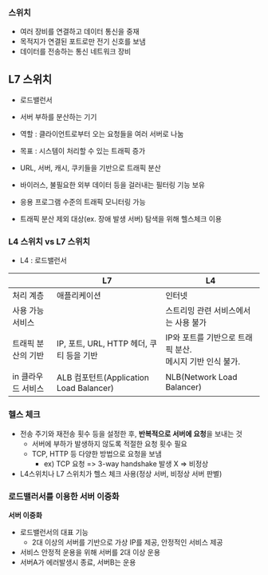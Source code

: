 ### 스위치
- 여러 장비를 연결하고 데이터 통신을 중재
- 목적지가 연결된 포트로만 전기 신호를 보냄
- 데이터를 전송하는 통신 네트워크 장비


## L7 스위치
- 로드밸런서
- 서버 부하를 분산하는 기기
- 역할 : 클라이언트로부터 오는 요청들을 여러 서버로 나눔
- 목표 : 시스템이 처리할 수 있는 트래픽 증가

- URL, 서버, 캐시, 쿠키들을 기반으로 트래픽 분산
- 바이러스, 불필요한 외부 데이터 등을 걸러내는 필터링 기능 보유
- 응용 프로그램 수준의 트래픽 모니터링 가능
- 트래픽 분산 제외 대상(ex. 장애 발생 서버) 탐색을 위해 헬스체크 이용

### L4 스위치 vs L7 스위치
- L4 : 로드밸런서

||L7|L4|
|--|--|--|
|처리 계층|애플리케이션|인터넷|
|사용 가능 서비스||스트리밍 관련 서비스에서는 사용 불가|
|트래픽 분산의 기반|IP, 포트, URL, HTTP 헤더, 쿠티 등을 기반|IP와 포트를 기반으로 트래픽 분산.<br/>메시지 기반 인식 불가.|
|in 클라우드 서비스|ALB 컴포턴트(Application Load Balancer)|NLB(Network Load Balancer)|

### 헬스 체크
- 전송 주기와 재전송 횟수 등을 설정한 후, **반복적으로 서버에 요청**을 보내는 것
  - 서버에 부하가 발생하지 않도록 적절한 요청 횟수 필요
  - TCP, HTTP 등 다양한 방법으로 요청을 보냄
    - ex) TCP 요청 => 3-way handshake 발생 X => 비정상
- L4스위치나 L7 스위치가 헬스 체크 사용(정상 서버, 비정상 서버 판별)

### 로드밸러서를 이용한 서버 이중화
**서버 이중화**
- 로드밸런서의 대표 기능
  - 2대 이상의 서버를 기반으로 가상 IP를 제공, 안정적인 서비스 제공
- 서비스 안정적 운용을 위해 서버를 2대 이상 운용
- 서버A가 에러발생시 종료, 서버B는 운용


